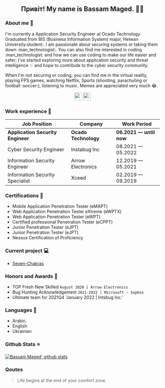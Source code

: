 <h2 align="center">Привіт! My name is Bassam Maged. 👋🤓</h2>

### About me :space_invader: 
<p>I'm currently a Application Security Engineer at Ocado Technology. Graduated from BIS (Business Information System) major, Helwan University:student:. I am passionate about securing systems or taking them down :man_technologist:. You can also find me interested in coding :man_technologist: and how we can use coding to make our life easier and safer; I've started exploring more about application security and threat intelligence ✨ and hope to contribute to the cyber security community. 
</p>

<p>When I'm not securing or coding, you can find me in the virtual reality, playing FPS games, watching Netflix, Sports (shooting, parachuting or football :soccer:), listening to music. Memes are appreciated very much 😂. </p>

<p align="center"><a href="https://twitter.com/bassammaged_"><img src="https://img.shields.io/badge/twitter-%231DA1F2.svg?&style=for-the-badge&logo=twitter&logoColor=white" height=25></a> <a href="https://www.linkedin.com/in/bassammaged/"><img src="https://img.shields.io/badge/linkedin-%230077B5.svg?&style=for-the-badge&logo=linkedin&logoColor=white" height=25></a></p>

### Work experience 👔
| Job Position                      | Company               | Work Period               |
| --------------------------------- | --------------------  | ------------------------- |
| **Application Security Engineer** | **Ocado Technology**  | **06.2021 — until now**   |
| Cyber Security Engineer           | Instabug Inc          | 08.2021 — 05.2022         |
| Information Security Engineer     | Arrow Electronics     | 12.2019 — 05.2021         |
| Information Security Specialist   | Xceed                 | 02.2019 — 09.2019         |

### Certifications 📜
- Mobile Application Penetration Tester (eMAPT)
- Web Application Penetration Tester eXtreme (eWPTX)
- Web Application Penetration Tester (eWPT)
- Certified professional Penetration Tester (eCPPT)
- Junior Penetration Tester (eJPT)
- Junior Penetration Tester (eJPT)
- Nessus Certification of Proficiency

### Current project 💻
- [Seven-Chakras](https://github.com/bassammaged/Seven-Chakras)

### Honors and Awards :tada:
- TOP Fresh New Skilled `August 2020 | Arrow Electronics` 
- Bug Hunting Acknowledgement `2021-2022 | Microsoft – Sophos` 
- Ultimate team for 2021Q4 'January 2022 | Intsbug Inc.'

### Languages 📖
- Arabic.
- English
- Ukrainian


### Github Stats ⭐
[![Bassam Maged' github stats](https://github-readme-stats.vercel.app/api?username=bassammaged&show_icons=true&theme=tokyonight)](https://github.com/anuraghazra/github-readme-stats)

### Qoutes
> Life begins at the end of your comfort zone.
